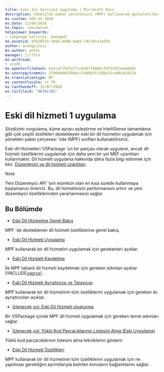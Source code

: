 ```yaml
---
title: Eski dil Service1 uygulama | Microsoft Docs
description: Yönetilen paket çerçevesini (MPF) kullanarak genişletilmiş dil hizmeti özelliklerini destekleyen eski bir dil hizmetini nasıl uygulayacağınızı öğrenin. Bölüm 1/2.
ms.custom: SEO-VS-2020
ms.date: 11/04/2016
ms.topic: conceptual
helpviewer_keywords:
- language services, managed
ms.assetid: df638f24-166d-4b80-be82-c9c39ca7a556
author: acangialosi
ms.author: anthc
manager: jillfra
ms.workload:
- vssdk
ms.openlocfilehash: be2caf25dfef71cb267f49b6cfd732923aa0848c
ms.sourcegitcommit: 2f964946d7044cc7d49b3fc10b413ca06cb2d11b
ms.translationtype: MT
ms.contentlocale: tr-TR
ms.lasthandoff: 12/07/2020
ms.locfileid: "96761185"
---
```

# <a name="implementing-a-legacy-language-service-1"></a>Eski dil hizmeti 1 uygulama
Sözdizimi vurgulama, küme ayracı eşleştirme ve IntelliSense tamamlama gibi çok çeşitli özellikleri destekleyen eski bir dil hizmetini uygulamak için yönetilen paket çerçevesi 'nde (MPF) sınıfları kullanabilirsiniz.

 Eski dil Hizmetleri VSPackage 'un bir parçası olarak uygulanır, ancak dil hizmeti özelliklerini uygulamak için daha yeni bir yol MEF uzantıları kullanmaktır. Dil hizmeti uygulama hakkında daha fazla bilgi edinmek için bkz. [Düzenleyici ve dil hizmeti uzantıları](../../extensibility/editor-and-language-service-extensions.md).

> [!NOTE]
> Yeni Düzenleyici API 'sini mümkün olan en kısa sürede kullanmaya başlamanızı öneririz. Bu, dil hizmetinizin performansını artırır ve yeni düzenleyici özelliklerinden yararlanmanızı sağlar.

## <a name="in-this-section"></a>Bu Bölümde
- [Eski Dil Hizmetine Genel Bakış](../../extensibility/internals/legacy-language-service-overview.md)

 MPF 'de desteklenen dil hizmeti özelliklerine genel bakış.

- [Eski Dil Hizmeti Uygulama](../../extensibility/internals/implementing-a-legacy-language-service2.md)

 MPF kullanarak bir dil hizmetini uygulamak için gerekenleri açıklar.

- [Eski Dil Hizmeti Kaydetme](../../extensibility/internals/registering-a-legacy-language-service1.md)

 İle MPF tabanlı dil hizmeti kaydetmek için gereken adımları açıklar [!INCLUDE[vsprvs](../../code-quality/includes/vsprvs_md.md)] .

- [Eski Dil Hizmeti Ayrıştırıcısı ve Tarayıcısı](../../extensibility/internals/legacy-language-service-parser-and-scanner.md)

 MPF kullanarak bir dil hizmetinin tüm özelliklerini uygulamak için gereken iki ayrıştırıcıları açıklar.

- [İzlenecek yol: Eski Dil Hizmeti oluşturma](../../extensibility/internals/walkthrough-creating-a-legacy-language-service.md)

 Bir VSPackage içinde MPF dil hizmeti uygulamak için gereken temel adımları sağlar.

- [İzlenecek yol: Yüklü Kod Parçacıklarının Listesini Alma (Eski Uygulama)](../../extensibility/internals/walkthrough-getting-a-list-of-installed-code-snippets-legacy-implementation.md)

 Yüklü kod parçacıklarının listesini alma tekniklerini gösterir.

- [Eski Dil Hizmeti Özellikleri](../../extensibility/internals/legacy-language-service-features1.md)

 MPF kullanarak bir dil hizmetinin tüm özelliklerini uygulamak için ne yapılması gerektiğini ayrıntılarıyla belirten konuların bağlantılarını sağlar.
